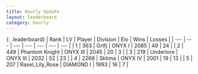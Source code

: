 ```yaml
---
title: Hourly Update
layout: leaderboard
category: hourly
---
```


{: .leaderboard}
| Rank | LV | Player | Division | Elo | Wins | Losses |
| --- | --- | --- | --- | --- | --- | --- |
| <span data-change="0">1</span> | 363 | <span title="ID: 742306">Grtfj</span> | ONYX I | <span data-change="10">2085</span> | <span data-change="3">49</span> | <span data-change="1">24</span> |
| <span data-change="0">2</span> | 449 | <span title="ID: 742939">Phantom Knight</span> | ONYX III | <span data-change="0">2045</span> | <span data-change="0">20</span> | <span data-change="0">3</span> |
| <span data-change="0">3</span> | 219 | <span title="ID: 745122">Underlore</span> | ONYX III | <span data-change="0">2032</span> | <span data-change="0">52</span> | <span data-change="0">23</span> |
| <span data-change="0">4</span> | 2268 | <span title="ID: 353063">Sktima</span> | ONYX IV | <span data-change="0">2001</span> | <span data-change="0">19</span> | <span data-change="0">13</span> |
| <span data-change="0">5</span> | 207 | <span title="ID: 400903">Rasel_Lily_Rose</span> | DIAMOND I | <span data-change="0">1993</span> | <span data-change="0">16</span> | <span data-change="0">7</span> |